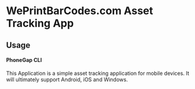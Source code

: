 # WePrintBarCodes.com Asset  Tracking App 


## Usage

#### PhoneGap CLI

This Application is a simple asset tracking application for mobile devices. It will ultimately support Android, iOS and Windows. 


